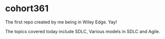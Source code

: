 # cohort361
The first repo created by me being in Wiley Edge. Yay!

The topics covered today include SDLC, Various models in SDLC and Agile.

